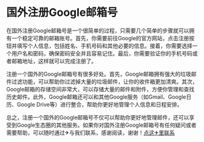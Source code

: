 # 国外注册Google邮箱号

在国外注册Google邮箱号是一个很简单的过程，只需要几个简单的步骤就可以拥有一个稳定可靠的邮箱账号。首先，你需要前往Google的官方网站，点击注册按钮并填写个人信息，包括姓名、手机号码和其他必要的信息。接着，你需要选择一个用户名和密码，确保密码安全并且容易记住。最后，你需要验证你的手机号码或者邮箱地址，这样就可以完成注册了。

注册一个国外的Google邮箱号有很多好处。首先，Google邮箱拥有强大的垃圾邮件过滤功能，可以帮助你过滤掉大量的垃圾邮件，让你的收件箱更加清爽。其次，Google邮箱的存储空间非常大，可以存储大量的邮件和附件，方便你管理和查找历史邮件。此外，Google邮箱还可以和其他Google服务（如Gmail、Google日历、Google Drive等）进行整合，帮助你更好地管理个人信息和日程安排。

总之，注册一个国外的Google邮箱号不仅可以帮助你更好地管理邮件，还可以享受到Google生态圈的其他服务。如果你对国外注册Google邮箱号有任何疑问或者需要帮助，可以随时通过✈与我们联系，感谢阅读，谢谢！[点这✈里联系](https://a.k02.cc)